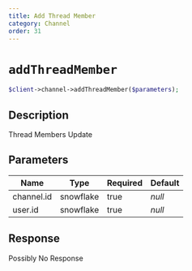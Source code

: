```yaml
---
title: Add Thread Member
category: Channel
order: 31
---
```


# `addThreadMember`

```php
$client->channel->addThreadMember($parameters);
```

## Description

Thread Members Update

## Parameters


Name | Type | Required | Default
--- | --- | --- | ---
channel.id | snowflake | true | *null*
user.id | snowflake | true | *null*

## Response

Possibly No Response

